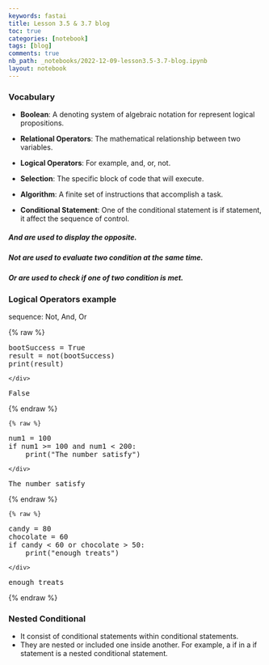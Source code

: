 ```yaml
---
keywords: fastai
title: Lesson 3.5 & 3.7 blog
toc: true
categories: [notebook]
tags: [blog]
comments: true
nb_path: _notebooks/2022-12-09-lesson3.5-3.7-blog.ipynb
layout: notebook
---
```


<!--
#################################################
### THIS FILE WAS AUTOGENERATED! DO NOT EDIT! ###
#################################################
# file to edit: _notebooks/2022-12-09-lesson3.5-3.7-blog.ipynb
-->

<div class="container" id="notebook-container">
        
<div class="cell border-box-sizing text_cell rendered"><div class="inner_cell">
<div class="text_cell_render border-box-sizing rendered_html">
<h3 id="Vocabulary">Vocabulary<a class="anchor-link" href="#Vocabulary"> </a></h3><ul>
<li><p><strong>Boolean</strong>: A denoting system of algebraic notation for represent logical propositions.</p>
</li>
<li><p><strong>Relational Operators</strong>: The mathematical relationship between two variables.</p>
</li>
<li><p><strong>Logical Operators</strong>: For example, and, or, not.</p>
</li>
<li><p><strong>Selection</strong>: The specific block of code that will execute.</p>
</li>
<li><p><strong>Algorithm</strong>: A finite set of instructions that accomplish a task.</p>
</li>
</ul>
<ul>
<li><strong>Conditional Statement</strong>: One of the conditional statement is if statement, it affect the sequence of control.</li>
</ul>
<h5 id="And-are-used-to-display-the-opposite.">And are used to display the opposite.<a class="anchor-link" href="#And-are-used-to-display-the-opposite."> </a></h5><h5 id="Not-are-used-to-evaluate-two-condition-at-the-same-time.">Not are used to evaluate two condition at the same time.<a class="anchor-link" href="#Not-are-used-to-evaluate-two-condition-at-the-same-time."> </a></h5><h5 id="Or-are-used-to-check-if-one-of-two-condition-is-met.">Or are used to check if one of two condition is met.<a class="anchor-link" href="#Or-are-used-to-check-if-one-of-two-condition-is-met."> </a></h5>
</div>
</div>
</div>
<div class="cell border-box-sizing text_cell rendered"><div class="inner_cell">
<div class="text_cell_render border-box-sizing rendered_html">
<h3 id="Logical-Operators-example">Logical Operators example<a class="anchor-link" href="#Logical-Operators-example"> </a></h3><p>sequence: Not, And, Or</p>

</div>
</div>
</div>
    {% raw %}
    
<div class="cell border-box-sizing code_cell rendered">
<div class="input">

<div class="inner_cell">
    <div class="input_area">
<div class=" highlight hl-ipython3"><pre><span></span><span class="n">bootSuccess</span> <span class="o">=</span> <span class="kc">True</span>
<span class="n">result</span> <span class="o">=</span> <span class="ow">not</span><span class="p">(</span><span class="n">bootSuccess</span><span class="p">)</span>
<span class="nb">print</span><span class="p">(</span><span class="n">result</span><span class="p">)</span>
</pre></div>

    </div>
</div>
</div>

<div class="output_wrapper">
<div class="output">

<div class="output_area">

<div class="output_subarea output_stream output_stdout output_text">
<pre>False
</pre>
</div>
</div>

</div>
</div>

</div>
    {% endraw %}

    {% raw %}
    
<div class="cell border-box-sizing code_cell rendered">
<div class="input">

<div class="inner_cell">
    <div class="input_area">
<div class=" highlight hl-ipython3"><pre><span></span><span class="n">num1</span> <span class="o">=</span> <span class="mi">100</span>
<span class="k">if</span> <span class="n">num1</span> <span class="o">&gt;=</span> <span class="mi">100</span> <span class="ow">and</span> <span class="n">num1</span> <span class="o">&lt;</span> <span class="mi">200</span><span class="p">:</span>
    <span class="nb">print</span><span class="p">(</span><span class="s2">&quot;The number satisfy&quot;</span><span class="p">)</span>
</pre></div>

    </div>
</div>
</div>

<div class="output_wrapper">
<div class="output">

<div class="output_area">

<div class="output_subarea output_stream output_stdout output_text">
<pre>The number satisfy
</pre>
</div>
</div>

</div>
</div>

</div>
    {% endraw %}

    {% raw %}
    
<div class="cell border-box-sizing code_cell rendered">
<div class="input">

<div class="inner_cell">
    <div class="input_area">
<div class=" highlight hl-ipython3"><pre><span></span><span class="n">candy</span> <span class="o">=</span> <span class="mi">80</span>
<span class="n">chocolate</span> <span class="o">=</span> <span class="mi">60</span>
<span class="k">if</span> <span class="n">candy</span> <span class="o">&lt;</span> <span class="mi">60</span> <span class="ow">or</span> <span class="n">chocolate</span> <span class="o">&gt;</span> <span class="mi">50</span><span class="p">:</span>
    <span class="nb">print</span><span class="p">(</span><span class="s2">&quot;enough treats&quot;</span><span class="p">)</span>
</pre></div>

    </div>
</div>
</div>

<div class="output_wrapper">
<div class="output">

<div class="output_area">

<div class="output_subarea output_stream output_stdout output_text">
<pre>enough treats
</pre>
</div>
</div>

</div>
</div>

</div>
    {% endraw %}

<div class="cell border-box-sizing text_cell rendered"><div class="inner_cell">
<div class="text_cell_render border-box-sizing rendered_html">
<h3 id="Nested-Conditional">Nested Conditional<a class="anchor-link" href="#Nested-Conditional"> </a></h3><ul>
<li>It consist of conditional statements within conditional statements.</li>
<li>They are nested or included one inside another.
For example, a if in a if statement is a nested conditional statement.</li>
</ul>

</div>
</div>
</div>
</div>
 

